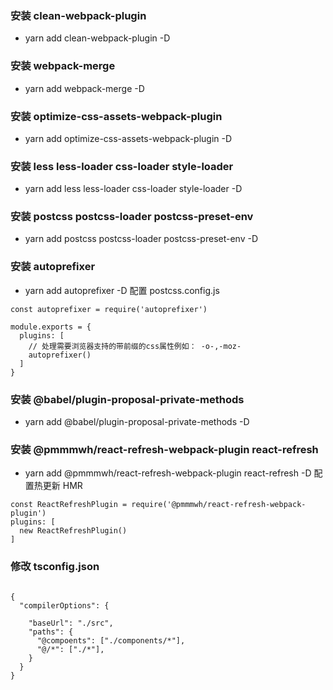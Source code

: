 ### 安装 clean-webpack-plugin

- yarn add clean-webpack-plugin -D

### 安装 webpack-merge

- yarn add webpack-merge -D

### 安装 optimize-css-assets-webpack-plugin

- yarn add optimize-css-assets-webpack-plugin -D

### 安装 less less-loader css-loader style-loader

- yarn add less less-loader css-loader style-loader -D

### 安装 postcss postcss-loader postcss-preset-env

- yarn add postcss postcss-loader postcss-preset-env -D

### 安装 autoprefixer

- yarn add autoprefixer -D
  配置 postcss.config.js

```
const autoprefixer = require('autoprefixer')

module.exports = {
  plugins: [
    // 处理需要浏览器支持的带前缀的css属性例如： -o-,-moz-
    autoprefixer()
  ]
}
```

### 安装 @babel/plugin-proposal-private-methods

- yarn add @babel/plugin-proposal-private-methods -D

### 安装 @pmmmwh/react-refresh-webpack-plugin react-refresh

- yarn add @pmmmwh/react-refresh-webpack-plugin react-refresh -D
  配置热更新 HMR

```
const ReactRefreshPlugin = require('@pmmmwh/react-refresh-webpack-plugin')
plugins: [
  new ReactRefreshPlugin()
]
```

### 修改 tsconfig.json

```

{
  "compilerOptions": {

    "baseUrl": "./src",
    "paths": {
      "@compoents": ["./components/*"],
      "@/*": ["./*"],
    }
  }
}
```
